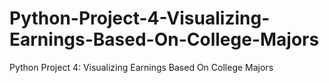 # Python-Project-4-Visualizing-Earnings-Based-On-College-Majors
Python Project 4: Visualizing Earnings Based On College Majors
